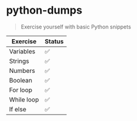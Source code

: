 # python-dumps
> Exercise yourself with basic Python snippets

| Exercise       | Status             |
| -------------- | ---------          |
| Variables      | :white_check_mark: |
| Strings        | :white_check_mark: |
| Numbers        | :white_check_mark: |
| Boolean        | :white_check_mark: |
| For loop       | :white_check_mark: |
| While loop     | :white_check_mark: |
| If else        | :white_check_mark: |